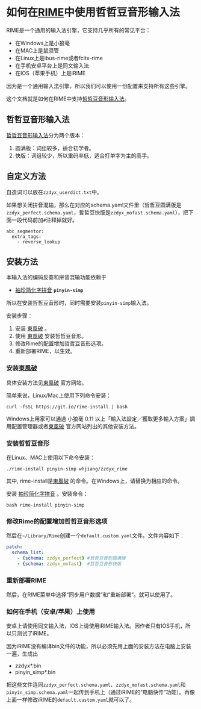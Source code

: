 # 如何在[RIME](https://rime.im/)中使用哲哲豆音形输入法

RIME是一个通用的输入法引擎，它支持几乎所有的常见平台：
- 在Windows上是小狼毫
- 在MAC上是鼠须管
- 在Linux上是ibus-rime或者fcitx-rime
- 在手机安卓平台上是同文输入法
- 在IOS（苹果手机）上是iRIME

因为是一个通用输入法引擎，所以我们可以使用一份配置来支持所有这些引擎。

这个文档就是如何在RIME中支持[哲哲豆音形输入法](http://zzdzzd.ys168.com/)。

## 哲哲豆音形输入法

[哲哲豆音形输入法](http://zzdzzd.ys168.com/)分为两个版本：
1. 圆满版：词组较多，适合初学者。
2. 快版：词组较少，所以重码率低，适合打单字为主的高手。

## 自定义方法
自造词可以放在`zzdyx_userdict.txt`中。

如果想关闭拼音混输，那么在对应的schema.yaml文件里（哲哲豆圆满版是`zzdyx_perfect.schema.yaml`，哲哲豆快版是`zzdyx_mofast.schema.yaml`），把下面一段代码前加`#`注释掉就好。
```
abc_segmentor:
  extra_tags:
    - reverse_lookup
```

## 安装方法
本输入法的编码反查和拼音混输功能依赖于

 - [袖珍简化字拼音](https://github.com/rime/rime-pinyin-simp) **`pinyin-simp`**

所以在安装哲哲豆音形时，同时需要安装`pinyin-simp`输入法。

安装步骤：
1. 安装 [東風破](https://github.com/rime/plum) 。
2. 使用 [東風破](https://github.com/rime/plum) 安装哲哲豆音形。
3. 修改Rime的配置增加哲哲豆音形选项。
4. 重新部署RIME，以生效。

### 安装[東風破](https://github.com/rime/plum) 
具体安装方法见[東風破](https://github.com/rime/plum) 官方网站。

简单来说，Linux/Mac上使用下列命令安装：
```
curl -fsSL https://git.io/rime-install | bash
```

Windows上用家可以通過 小狼毫 0.11 以上「輸入法設定／獲取更多輸入方案」調用配置管理器或者[東風破](https://github.com/rime/plum) 官方网站列出的其他安装方法。

### 安装哲哲豆音形
在Linux、MAC上使用以下命令安装：
```
./rime-install pinyin-simp whjiang/zzdyx_rime
```

其中, rime-install是[東風破](https://github.com/rime/plum) 的命令。在Windows上，请替换为相应的命令。

安装 [袖珍简化字拼音](https://github.com/rime/rime-pinyin-simp) 。安裝命令： 
```
bash rime-install pinyin-simp
```

### 修改Rime的配置增加哲哲豆音形选项
然后在`~/Library/Rime`创建一个`default.custom.yaml`文件。文件内容如下：
```yaml
patch:
  schema_list:
    - {schema: zzdyx_perfect} #哲哲豆音形圆满版
    - {schema: zzdyx_mofast}  #哲哲豆音形快版
```

###  重新部署RIME
然后，在RIME菜单中选择“同步用户数据”和“重新部署”。就可以使用了。


### 如何在手机（安卓/苹果）上使用
安卓上请使用同文输入法，IOS上请使用iRIME输入法。因作者只有IOS手机，所以只测试了iRIME。

因为iRIME没有编译bin文件的功能，所以必须先用上面的安装方法在电脑上安装一遍，生成出
- zzdyx*.bin
- pinyin_simp*.bin

把这些文件连同`zzdyx_perfect.schema.yaml`、`zzdyx_mofast.schema.yaml`和`pinyin_simp.schema.yaml`一起传到手机上（通过iRIME的“电脑快传”功能）。再像上面一样修改iRIME的`default.custom.yaml`就可以了。
